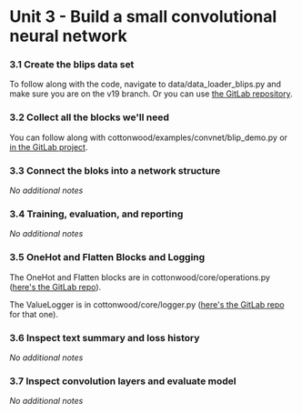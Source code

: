 # Unit 3 - Build a small convolutional neural network

### 3.1 Create the blips data set
To follow along with the code, navigate to data/data_loader_blips.py and make sure you are on the v19 branch. Or you can use [the GitLab repository](https://gitlab.com/brohrer/cottonwood/-/blob/v19/cottonwood/data/data_loader_blips.py).

### 3.2 Collect all the blocks we'll need
You can follow along with cottonwood/examples/convnet/blip_demo.py or [in the GitLab project](https://gitlab.com/brohrer/cottonwood/-/blob/v19/cottonwood/examples/convnet/blip_demo.py).

### 3.3 Connect the bloks into a network structure
*No additional notes*

### 3.4 Training, evaluation, and reporting
*No additional notes*

### 3.5 OneHot and Flatten Blocks and Logging
The OneHot and Flatten blocks are in cottonwood/core/operations.py ([here's the GitLab repo](https://gitlab.com/brohrer/cottonwood/-/blob/v19/cottonwood/core/blocks/operations.py)).

The ValueLogger is in cottonwood/core/logger.py ([here's the GitLab repo](https://gitlab.com/brohrer/cottonwood/-/blob/v19/cottonwood/core/logger.py) for that one).

### 3.6 Inspect text summary and loss history
*No additional notes*

### 3.7 Inspect convolution layers and evaluate model
*No additional notes*